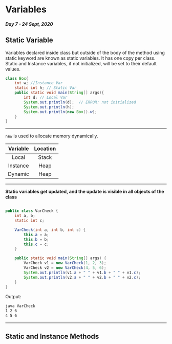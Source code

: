 # Variables

##### Day 7 - 24 Sept, 2020

## Static Variable

Variables declared inside class but outside of the body of the method using static keyword are known as static variables. It has one copy per class.  
Static and Instance variables, if not initialized, will be set to their default values.

```java
class Box{
    int w; //Instance Var
    static int h; // Static Var
    public static void main(String[] args){
        int d; // Local Var
        System.out.println(d);  // ERROR: not initialized
        System.out.println(h);
        System.out.println(new Box().w);
    }
}
```

---

`new` is used to allocate memory dynamically.  

| Variable | Location |
| :-: | :-: |
| Local | Stack |
| Instance | Heap |
| Dynamic | Heap |

---

**Static variables get updated, and the update is visible in all objects of the class**

```java

public class VarCheck {
    int a, b;
    static int c;

    VarCheck(int a, int b, int c) {
        this.a = a;
        this.b = b;
        this.c = c;
    }

    public static void main(String[] args) {
        VarCheck v1 = new VarCheck(1, 2, 3);
        VarCheck v2 = new VarCheck(4, 5, 6);
        System.out.println(v1.a + " " + v1.b + " " + v1.c);
        System.out.println(v2.a + " " + v2.b + " " + v2.c);
    }
}

```
Output:
```bash
java VarCheck
1 2 6
4 5 6
```

---

## Static and Instance Methods

